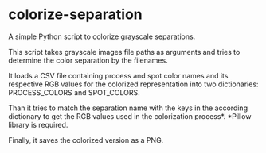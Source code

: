 # colorize-separation
A simple Python script to colorize grayscale separations.

This script takes grayscale images file paths as arguments and tries to determine the color separation by the filenames.

It loads a CSV file containing process and spot color names and its respective RGB values for the colorized representation into two dictionaries: PROCESS_COLORS and SPOT_COLORS.

Than it tries to match the separation name with the keys in the according dictionary to get the RGB values used in the colorization process*.
*Pillow library is required.

Finally, it saves the colorized version as a PNG.
